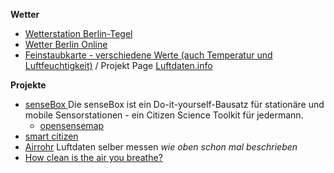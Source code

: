 
**Wetter**
- [Wetterstation Berlin-Tegel](https://www.wetterdienst.de/Deutschlandwetter/Berlin/Aktuell/)
- [Wetter Berlin Online](http://www.wetter-berlin-online.de/)
- [Feinstaubkarte - verschiedene Werte (auch Temperatur und Luftfeuchtigkeit)](https://deutschland.maps.luftdaten.info/#6/51.165/10.455) / Projekt Page [Luftdaten.info](https://luftdaten.info/)

**Projekte**
- [senseBox ](https://sensebox.de/) Die senseBox ist ein Do-it-yourself-Bausatz für stationäre und mobile Sensorstationen - ein Citizen Science Toolkit für jedermann.
  - [opensensemap](https://opensensemap.org/)
- [smart citizen](https://smartcitizen.me/)
- [Airrohr](https://luftdaten.info/) Luftdaten selber messen _wie oben schon mal beschrieben_
- [How clean is the air you breathe?](https://www.hackair.eu/)
